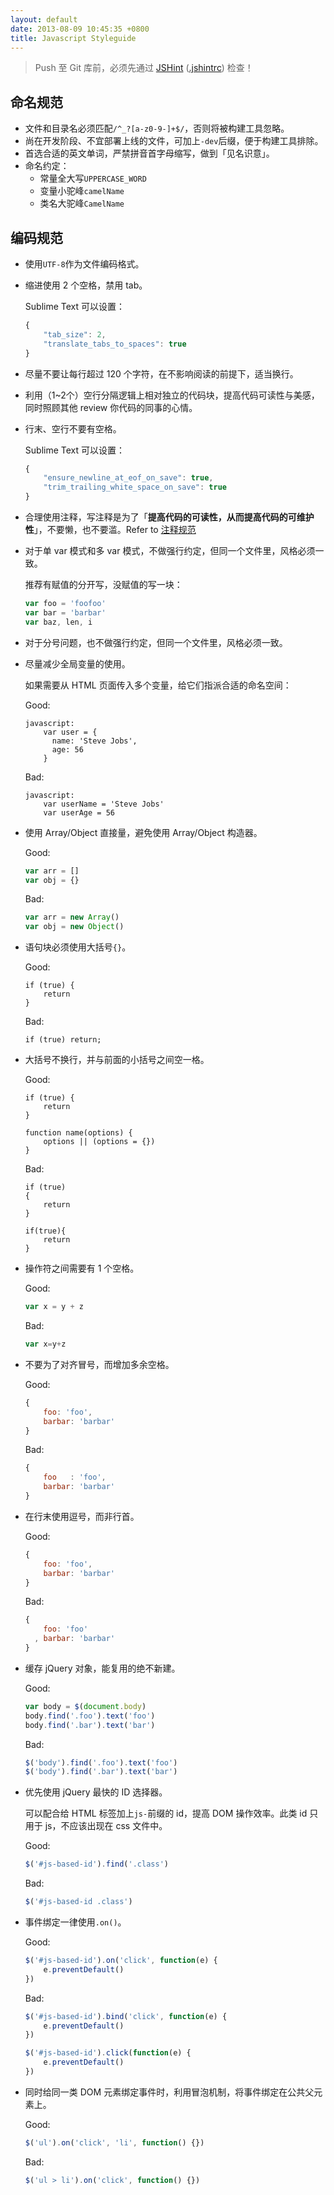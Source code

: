 ```yaml
---
layout: default
date: 2013-08-09 10:45:35 +0800
title: Javascript Styleguide
---
```


>  Push 至 Git 库前，必须先通过 [JSHint](http://jshint.com/install/) ([.jshintrc](https://gist.github.com/jsw0528/6228278)) 检查！

## 命名规范

- 文件和目录名必须匹配`/^_?[a-z0-9-]+$/`，否则将被构建工具忽略。
- 尚在开发阶段、不宜部署上线的文件，可加上`-dev`后缀，便于构建工具排除。
- 首选合适的英文单词，严禁拼音首字母缩写，做到「见名识意」。
- 命名约定：
  - 常量全大写`UPPERCASE_WORD`
  - 变量小驼峰`camelName`
  - 类名大驼峰`CamelName`

## 编码规范

- 使用`UTF-8`作为文件编码格式。

- 缩进使用 2 个空格，禁用 tab。

  Sublime Text 可以设置：

  ```js
  {
      "tab_size": 2,
      "translate_tabs_to_spaces": true
  }
  ```

- 尽量不要让每行超过 120 个字符，在不影响阅读的前提下，适当换行。

- 利用（1~2个）空行分隔逻辑上相对独立的代码块，提高代码可读性与美感，同时照顾其他 review 你代码的同事的心情。

- 行末、空行不要有空格。

  Sublime Text 可以设置：

  ```js
  {
      "ensure_newline_at_eof_on_save": true,
      "trim_trailing_white_space_on_save": true
  }
  ```

- 合理使用注释，写注释是为了「__提高代码的可读性，从而提高代码的可维护性__」，不要懒，也不要滥。Refer to [注释规范](https://github.com/aralejs/aralejs.org/wiki/JavaScript-注释规范)

- 对于单 var 模式和多 var 模式，不做强行约定，但同一个文件里，风格必须一致。

  推荐有赋值的分开写，没赋值的写一块：

  ```js
  var foo = 'foofoo'
  var bar = 'barbar'
  var baz, len, i
  ```

- 对于分号问题，也不做强行约定，但同一个文件里，风格必须一致。

- 尽量减少全局变量的使用。

  如果需要从 HTML 页面传入多个变量，给它们指派合适的命名空间：

  <p class="good">Good:</p>

  ```
  javascript:
      var user = {
        name: 'Steve Jobs',
        age: 56
      }
  ```

  <p class="bad">Bad:</p>

  ```
  javascript:
      var userName = 'Steve Jobs'
      var userAge = 56
  ```

- 使用 Array/Object 直接量，避免使用 Array/Object 构造器。

  <p class="good">Good:</p>

  ```js
  var arr = []
  var obj = {}
  ```

  <p class="bad">Bad:</p>

  ```js
  var arr = new Array()
  var obj = new Object()
  ```

- 语句块必须使用大括号`{}`。

  <p class="good">Good:</p>

  ```
  if (true) {
      return
  }
  ```

  <p class="bad">Bad:</p>

  ```
  if (true) return;
  ```

- 大括号不换行，并与前面的小括号之间空一格。

  <p class="good">Good:</p>

  ```
  if (true) {
      return
  }

  function name(options) {
      options || (options = {})
  }
  ```

  <p class="bad">Bad:</p>

  ```
  if (true)
  {
      return
  }

  if(true){
      return
  }
  ```

- 操作符之间需要有 1 个空格。

  <p class="good">Good:</p>

  ```js
  var x = y + z
  ```

  <p class="bad">Bad:</p>

  ```js
  var x=y+z
  ```

- 不要为了对齐冒号，而增加多余空格。

  <p class="good">Good:</p>

  ```js
  {
      foo: 'foo',
      barbar: 'barbar'
  }
  ```

  <p class="bad">Bad:</p>

  ```js
  {
      foo   : 'foo',
      barbar: 'barbar'
  }
  ```

- 在行末使用逗号，而非行首。

  <p class="good">Good:</p>

  ```js
  {
      foo: 'foo',
      barbar: 'barbar'
  }
  ```

  <p class="bad">Bad:</p>

  ```js
  {
      foo: 'foo'
    , barbar: 'barbar'
  }
  ```

- 缓存 jQuery 对象，能复用的绝不新建。

  <p class="good">Good:</p>

  ```js
  var body = $(document.body)
  body.find('.foo').text('foo')
  body.find('.bar').text('bar')
  ```

  <p class="bad">Bad:</p>

  ```js
  $('body').find('.foo').text('foo')
  $('body').find('.bar').text('bar')
  ```

- 优先使用 jQuery 最快的 ID 选择器。

  可以配合给 HTML 标签加上`js-`前缀的 id，提高 DOM 操作效率。此类 id 只用于 js，不应该出现在 css 文件中。

  <p class="good">Good:</p>

  ```js
  $('#js-based-id').find('.class')
  ```

  <p class="bad">Bad:</p>

  ```js
  $('#js-based-id .class')
  ```

- 事件绑定一律使用`.on()`。

  <p class="good">Good:</p>

  ```js
  $('#js-based-id').on('click', function(e) {
      e.preventDefault()
  })
  ```

  <p class="bad">Bad:</p>

  ```js
  $('#js-based-id').bind('click', function(e) {
      e.preventDefault()
  })

  $('#js-based-id').click(function(e) {
      e.preventDefault()
  })
  ```

- 同时给同一类 DOM 元素绑定事件时，利用冒泡机制，将事件绑定在公共父元素上。

  <p class="good">Good:</p>

  ```js
  $('ul').on('click', 'li', function() {})
  ```

  <p class="bad">Bad:</p>

  ```js
  $('ul > li').on('click', function() {})
  ```
